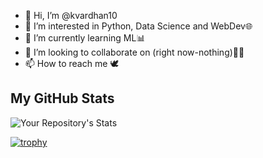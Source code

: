 - 👋 Hi, I’m @kvardhan10
- 👀 I’m interested in Python, Data Science and WebDev🌐
- 🌱 I’m currently learning ML📊
- 💞️ I’m looking to collaborate on (right now-nothing)👨‍💻
- 📫 How to reach me 🕊️




## My GitHub Stats
<!-- ![Your Repository's Stats](https://github-readme-stats.vercel.app/api?username=kvardhan10&show_icons=true)   --> 

![Your Repository's Stats](https://github-readme-stats.vercel.app/api/top-langs/?username=kvardhan10&theme=blue-green)

<!-- [![GitHub Streak](https://github-readme-streak-stats.herokuapp.com/?user=kvardhan10)](https://git.io/streak-stats) -->

[![trophy](https://github-profile-trophy.vercel.app/?username=kvardhan10&row=1&title=Joined2020,Commits,Repositories&theme=alduin&margin-w=20&no-bg=true)](https://github.com/kvardhan10/github-profile-trophy)

<!-- ![Profile View Counter](https://komarev.com/ghpvc/?username=kvardhan10) -->


<!---
kvardhan10/kvardhan10 is a ✨ special ✨ repository because its `README.md` (this file) appears on your GitHub profile.
You can click the Preview link to take a look at your changes.
--->
